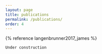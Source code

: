 ```yaml
---
layout: page
title: publications
permalink: /publications/
order: 4
---
```


{% reference langenbrunner2017_james %}

    Under construction